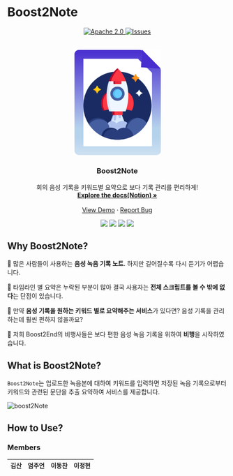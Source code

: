 # Boost2Note
<a name="readme-top"></a>
<p align="center">
    <a href="https://github.com/boostcampaitech4lv23nlp2/final-project-level3-nlp-10/blob/master/LICENSE">
        <img alt="Apache 2.0" src="https://img.shields.io/badge/license-Apache%202.0-yellow.svg">
    </a>
    <a href="https://github.com/boostcampaitech4lv23nlp2/final-project-level3-nlp-10/issues">
        <img alt="Issues" src="https://img.shields.io/github/issues/boostcampaitech4lv23nlp2/final-project-level3-nlp-10">
    </a>
    
</p>
<!-- PROJECT LOGO -->
<br />
<div align="center">
  <a href="https://github.com/othneildrew/Best-README-Template">
    <img src="assets/logo.png" alt="Logo" width="200" >
  </a>

  <h3 align="center">Boost2Note</h3>

  <p align="center">
    회의 음성 기록을 키워드별 요약으로 보다 기록 관리를 편리하게! 
    <br />
    <a href="https://github.com/boostcampaitech4lv23nlp2/final-project-level3-nlp-10"><strong>Explore the docs(Notion) »</strong></a>
    <br />
    <br />
    <a href="https://github.com/boostcampaitech4lv23nlp2/final-project-level3-nlp-10">View Demo</a>
    ·
    <a href="https://github.com/boostcampaitech4lv23nlp2/final-project-level3-nlp-10/issues">Report Bug</a>
  </p>
  <p align="center">
  <img src="https://img.shields.io/badge/python-3776AB?style=flat&logo=python&logoColor=white"/> <img src="https://img.shields.io/badge/PyTorch-EE4C2C?style=flat&logo=PyTorch&logoColor=white"/>    
<img src="https://img.shields.io/badge/streamlit-FF4B4B?style=flat&logo=streamlit&logoColor=white"/> <img src="https://img.shields.io/badge/FastAPI-009688?style=flat&logo=FastAPI&logoColor=white"/>
  </p>
</div>



## Why **Boost2Note?**
💬 많은 사람들이 사용하는 **음성 녹음 기록 노트**. 하지만 길어질수록 다시 듣기가 어렵습니다.

💬 타임라인 별 요약은 누락된 부분이 많아 결국 사용자는 **전체 스크립트를 볼 수 밖에 없다**는 단점이 있습니다.

💬 만약 **음성 기록을 원하는 키워드 별로 요약해주는 서비스**가 있다면? 음성 기록을 관리하는데 훨씬 편하지 않을까요?

💬 저희 Boost2End의 비행사들은 보다 편한 음성 녹음 기록을 위하여 **비행**을 시작하였습니다.



## What is Boost2Note?
`Boost2Note`는 업로드한 녹음본에 대하여 키워드를 입력하면 저장된 녹음 기록으로부터 키워드와 관련된 문단을 추출 요약하여 서비스를 제공합니다. 

![boost2Note](https://user-images.githubusercontent.com/93572176/217727766-77701517-a0a2-44cd-840f-8bdbf4962602.gif)

## How to Use?


### Members

|김산|엄주언|이동찬|이정현|
|:---:|:---:|:---:|:---:|
